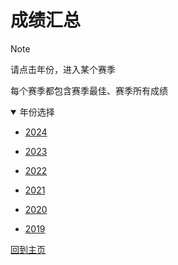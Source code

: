 # 成绩汇总

> [!NOTE]
> 请点击年份，进入某个赛季
>
> 每个赛季都包含赛季最佳、赛季所有成绩

<details open>
<summary>年份选择</summary>

- [2024](./Results/2024.md)

- [2023](./Results/2023.md)

- [2022](./Results/2022.md)

- [2021](./Results/2021.md)

- [2020](./Results/2020.md)

- [2019](./Results/2019.md)

</details>

[回到主页](./Profile.md)